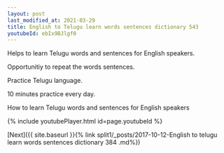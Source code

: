 ```yaml
---
layout: post
last_modified_at: 2021-03-29
title: English to Telugu learn words sentences dictionary 543 
youtubeId: ebIx9BJlgf0
---
```

 
 
Helps to learn Telugu words and sentences for English speakers.

Opportunitiy to repeat the words sentences. 

Practice Telugu language. 
 
10 minutes practice every day. 
 
How to learn Telugu words and sentences for English speakers 
 
{% include youtubePlayer.html id=page.youtubeId %}
 
 
[Next]({{ site.baseurl }}{% link  split1/_posts/2017-10-12-English to telugu learn words sentences dictionary 384 .md%})
 

